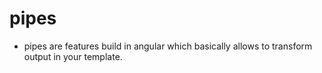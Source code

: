 # pipes 
 - pipes are features build in angular which basically allows to transform output in your template.


